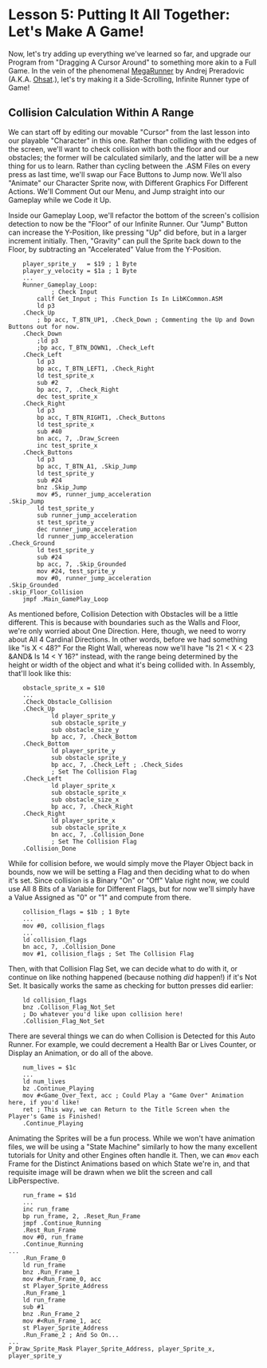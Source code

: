 # Lesson 5: Putting It All Together: Let's Make A Game!

Now, let's try adding up everything we've learned so far, and upgrade our Program from "Dragging A Cursor Around" to something more akin to a Full Game. In the vein of the phenomenal [MegaRunner](https://www.ohsat.com/tutorial/megarunner/megarunner-1/) by Andrej Preradovic (A.K.A. [Ohsat](https://www.ohsat.com/).), let's try making it a Side-Scrolling, Infinite Runner type of Game!

## Collision Calculation Within A Range

We can start off by editing our movable "Cursor" from the last lesson into our playable "Character" in this one. Rather than colliding with the edges of the screen, we'll want to check collision with both the floor and our obstacles; the former will be calculated similarly, and the latter will be a new thing for us to learn. Rather than cycling between the .ASM Files on every press as last time, we'll swap our Face Buttons to Jump now. We'll also "Animate" our Character Sprite now, with Different Graphics For Different Actions. We'll Comment Out our Menu, and Jump straight into our Gameplay while we Code it Up.

Inside our Gameplay Loop, we'll refactor the bottom of the screen's collision detection to now be the "Floor" of our Infinite Runner. Our "Jump" Button can increase the Y-Position, like pressing "Up" did before, but in a larger increment initially. Then, "Gravity" can pull the Sprite back down to the Floor, by subtracting an "Accelerated" Value from the Y-Position.

        player_sprite_y   = $19 ; 1 Byte
        player_y_velocity = $1a ; 1 Byte
        ...
        Runner_Gameplay_Loop:
                ; Check Input
	        callf Get_Input ; This Function Is In LibKCommon.ASM
	        ld p3
        .Check_Up
	        ; bp acc, T_BTN_UP1, .Check_Down ; Commenting the Up and Down Buttons out for now.
        .Check_Down
	        ;ld p3
	        ;bp acc, T_BTN_DOWN1, .Check_Left
        .Check_Left
	        ld p3
	        bp acc, T_BTN_LEFT1, .Check_Right
	        ld test_sprite_x
	        sub #2
	        bp acc, 7, .Check_Right
	        dec test_sprite_x
        .Check_Right
	        ld p3
	        bp acc, T_BTN_RIGHT1, .Check_Buttons
	        ld test_sprite_x
	        sub #40
	        bn acc, 7, .Draw_Screen
	        inc test_sprite_x
        .Check_Buttons
	        ld p3
	        bp acc, T_BTN_A1, .Skip_Jump
        	ld test_sprite_y
	        sub #24
	        bnz .Skip_Jump
	        mov #5, runner_jump_acceleration
	.Skip_Jump
	        ld test_sprite_y
	        sub runner_jump_acceleration
	        st test_sprite_y
	        dec runner_jump_acceleration
	        ld runner_jump_acceleration
	.Check_Ground
	        ld test_sprite_y
	        sub #24
	        bp acc, 7, .Skip_Grounded
	        mov #24, test_sprite_y
	        mov #0, runner_jump_acceleration
	.Skip_Grounded
	.skip_Floor_Collision
		jmpf .Main_GamePlay_Loop

As mentioned before, Collision Detection with Obstacles will be a little different. This is because with boundaries such as the Walls and Floor, we're only worried about One Direction. Here, though, we need to worry about All 4 Cardinal Directions. In other words, before we had something like "is X < 48?" For the Right Wall, whereas now we'll have "Is 21 < X < 23 &AND& Is 14 < Y 16?" instead, with the range being determined by the height or width of the object and what it's being collided with. In Assembly, that'll look like this:

        obstacle_sprite_x = $10
        ...
        .Check_Obstacle_Collision
        .Check_Up
                ld player_sprite_y
                sub obstacle_sprite_y
                sub obstacle_size_y
                bp acc, 7, .Check_Bottom
        .Check_Bottom
                ld player_sprite_y
                sub obstacle_sprite_y
                bp acc, 7, .Check_Left ; .Check_Sides
                ; Set The Collision Flag
        .Check_Left
                ld player_sprite_x
                sub obstacle_sprite_x
                sub obstacle_size_x
                bp acc, 7, .Check_Right
        .Check_Right
                ld player_sprite_x
                sub obstacle_sprite_x
                bn acc, 7, .Collision_Done
                ; Set The Collision Flag
        .Collision_Done

While for collision before, we would simply move the Player Object back in bounds, now we will be setting a Flag and then deciding what to do when it's set. Since collision is a Binary "On" or "Off" Value right now, we could use All 8 Bits of a Variable for Different Flags, but for now we'll simply have a Value Assigned as "0" or "1" and compute from there.

        collision_flags = $1b ; 1 Byte
        ...
        mov #0, collision_flags
        ...
        ld collision_flags
        bn acc, 7, .Collision_Done
        mov #1, collision_flags ; Set The Collision Flag

Then, with that Collision Flag Set, we can decide what to do with it, or continue on like nothing happened (because nothing _did_ happen!) if it's Not Set. It basically works the same as checking for button presses did earlier:

        ld collision_flags
        bnz .Collison_Flag_Not_Set
        ; Do whatever you'd like upon collision here!
        .Collision_Flag_Not_Set

There are several things we can do when Collision is Detected for this Auto Runner. For example, we could decrement a Health Bar or Lives Counter, or Display an Animation, or do all of the above.

        num_lives = $1c
        ...
        ld num_lives
        bz .Continue_Playing
        mov #<Game_Over_Text, acc ; Could Play a "Game Over" Animation here, if you'd like!
        ret ; This way, we can Return to the Title Screen when the Player's Game is Finished!
        .Continue_Playing

Animating the Sprites will be a fun process. While we won't have animation files, we will be using a "State Machine" similarly to how the many excellent tutorials for Unity and other Engines often handle it. Then, we can `#mov` each Frame for the Distinct Animations based on which State we're in, and that requisite image will be drawn when we blit the screen and call LibPerspective.

        run_frame = $1d
        ...
        inc run_frame
        bp run_frame, 2, .Reset_Run_Frame
        jmpf .Continue_Running
        .Rest_Run_Frame
        mov #0, run_frame
        .Continue_Running
	...
        .Run_Frame_0
        ld run_frame
        bnz .Run_Frame_1
        mov #<Run_Frame_0, acc
        st Player_Sprite_Address
        .Run_Frame_1
        ld run_frame
        sub #1
        bnz .Run_Frame_2
        mov #<Run_Frame_1, acc
        st Player_Sprite_Address
        .Run_Frame_2 ; And So On...
	...
	P_Draw_Sprite_Mask Player_Sprite_Address, player_Sprite_x, player_sprite_y
